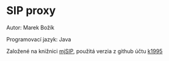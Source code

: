 # SIP proxy

Autor: Marek Božík

Programovací jazyk: Java

Založené na knižnici [mjSIP](http://www.mjsip.org/), použitá verzia z github účtu [k1995](https://github.com/k1995/mjsip)


